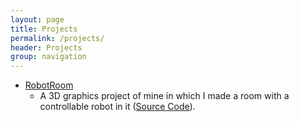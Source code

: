 ```yaml
---
layout: page
title: Projects
permalink: /projects/
header: Projects
group: navigation
---
```


* [RobotRoom](https://mlegere1323.github.io/RobotRoom/RobotRoom.html)
  * A 3D graphics project of mine in which I made a room with a controllable robot in it ([Source Code](https://github.com/mlegere1323/RobotRoom)).

